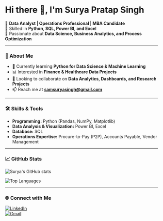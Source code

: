 # Hi there 👋, I'm Surya Pratap Singh  

🔹 **Data Analyst | Operations Professional | MBA Candidate**  
🔹 Skilled in **Python, SQL, Power BI, and Excel**  
🔹 Passionate about **Data Science, Business Analytics, and Process Optimization**  

---

### 👀 About Me  
- 🌱 Currently learning **Python for Data Science & Machine Learning**  
- 📊 Interested in **Finance & Healthcare Data Projects**  
- 💞️ Looking to collaborate on **Data Analytics, Dashboards, and Research Projects**  
- 📫 Reach me at **samsuryasingh@gmail.com**  

---

### 🛠️ Skills & Tools  
- **Programming:** Python (Pandas, NumPy, Matplotlib)  
- **Data Analysis & Visualization:** Power BI, Excel  
- **Database:** SQL  
- **Operations Expertise:** Procure-to-Pay (P2P), Accounts Payable, Vendor Management  

---

### 📈 GitHub Stats  
![Surya's GitHub stats](https://github-readme-stats.vercel.app/api?username=suryach8953&show_icons=true&theme=tokyonight)  

![Top Languages](https://github-readme-stats.vercel.app/api/top-langs/?username=suryach8953&layout=compact&theme=tokyonight)  

---

### 🌐 Connect with Me  
[![LinkedIn](https://img.shields.io/badge/LinkedIn-Connect-blue)](https://www.linkedin.com/in/your-link-here)  
[![Gmail](https://img.shields.io/badge/Email-Contact-red)](mailto:samsuryasingh@gmail.com)  
